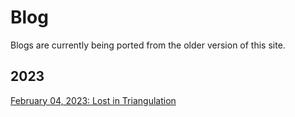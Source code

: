 # Blog

Blogs are currently being ported from the older version of this site.

## 2023
[February 04, 2023: Lost in Triangulation](Blogs/2023/2023-02-04-lost-triangulation.md)